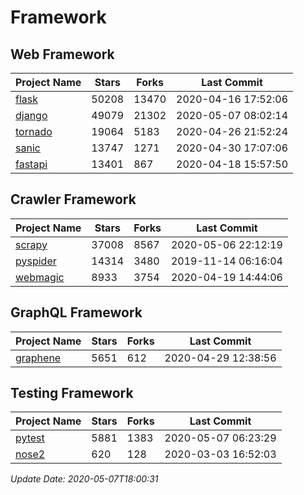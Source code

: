 # Framework

## Web Framework

| Project Name | Stars | Forks | Last Commit |
| ------------ | ----- | ----- | ----------- |
| [flask](https://github.com/pallets/flask) | 50208 | 13470 | 2020-04-16 17:52:06 |
| [django](https://github.com/django/django) | 49079 | 21302 | 2020-05-07 08:02:14 |
| [tornado](https://github.com/tornadoweb/tornado) | 19064 | 5183 | 2020-04-26 21:52:24 |
| [sanic](https://github.com/huge-success/sanic) | 13747 | 1271 | 2020-04-30 17:07:06 |
| [fastapi](https://github.com/tiangolo/fastapi) | 13401 | 867 | 2020-04-18 15:57:50 |

## Crawler Framework

| Project Name | Stars | Forks | Last Commit |
| ------------ | ----- | ----- | ----------- |
| [scrapy](https://github.com/scrapy/scrapy) | 37008 | 8567 | 2020-05-06 22:12:19 |
| [pyspider](https://github.com/binux/pyspider) | 14314 | 3480 | 2019-11-14 06:16:04 |
| [webmagic](https://github.com/code4craft/webmagic) | 8933 | 3754 | 2020-04-19 14:44:06 |

## GraphQL Framework

| Project Name | Stars | Forks | Last Commit |
| ------------ | ----- | ----- | ----------- |
| [graphene](https://github.com/graphql-python/graphene) | 5651 | 612 | 2020-04-29 12:38:56 |

## Testing Framework

| Project Name | Stars | Forks | Last Commit |
| ------------ | ----- | ----- | ----------- |
| [pytest](https://github.com/pytest-dev/pytest) | 5881 | 1383 | 2020-05-07 06:23:29 |
| [nose2](https://github.com/nose-devs/nose2) | 620 | 128 | 2020-03-03 16:52:03 |

*Update Date: 2020-05-07T18:00:31*